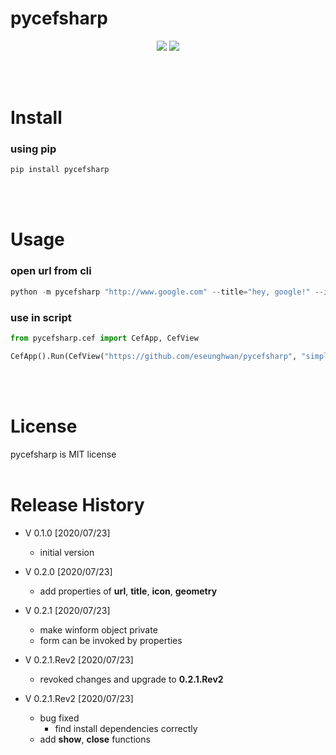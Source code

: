 # pycefsharp
<p align="center">

<a href="https://pypi.python.org/pypi/pycefsharp">
<img src="https://img.shields.io/pypi/v/pycefsharp.svg" /></a>
<a href="https://travis-ci.org/eseunghwan/pycefsharp"><img src="https://travis-ci.org/eseunghwan/pycefsharp.svg?branch=master" /></a>
</p>
<br>
<br>

# Install
### using pip
```powershell
pip install pycefsharp
```
<br>
<br>

# Usage
### open url from cli
```powershell
python -m pycefsharp "http://www.google.com" --title="hey, google!" --icon="[iconFile]" --geometry=[x],[y],[width],[height]
```

### use in script
```python
from pycefsharp.cef import CefApp, CefView

CefApp().Run(CefView("https://github.com/eseunghwan/pycefsharp", "simple_test"))
```
<br>
<br>

# License
pycefsharp is MIT license
<br>
<br>

# Release History
- V 0.1.0 [2020/07/23]
    - initial version

- V 0.2.0 [2020/07/23]
    - add properties of <b>url</b>, <b>title</b>, <b>icon</b>, <b>geometry</b>

- V 0.2.1 [2020/07/23]
    - make winform object private
    - form can be invoked by properties

- V 0.2.1.Rev2 [2020/07/23]
    - revoked changes and upgrade to <b>0.2.1.Rev2</b>

- V 0.2.1.Rev2 [2020/07/23]
    - bug fixed
        - find install dependencies correctly
    - add <b>show</b>, <b>close</b> functions
